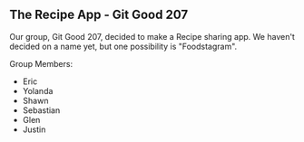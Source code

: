 ## The Recipe App - Git Good 207

Our group, Git Good 207, decided to make a Recipe sharing app. We haven't decided on a name yet, but one possibility is "Foodstagram".

Group Members:
- Eric
- Yolanda
- Shawn
- Sebastian
- Glen
- Justin
